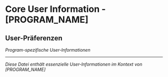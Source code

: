 # Core User Information - [PROGRAM_NAME]

## User-Präferenzen
*Program-spezifische User-Informationen*

---
*Diese Datei enthält essenzielle User-Informationen im Kontext von [PROGRAM_NAME]*